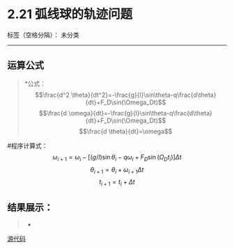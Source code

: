 # 2.21 弧线球的轨迹问题

标签（空格分隔）： 未分类

---
## 运算公式
>*公式：
$$\frac{d^2 \theta}{dt^2}=-\frac{g}{l}\sin\theta-q\frac{d\theta}{dt}+F_D\sin(\Omega_Dt)$$
$$\frac{d \omega}{dt}=-\frac{g}{l}\sin\theta-q\frac{d\theta}{dt}+F_D\sin(\Omega_Dt)$$
$$\frac{d \theta}{dt}=\omega$$

#程序计算式：
$$\omega_{i+1}=\omega_{i}-[(g/l)\sin\theta_i-q\omega_i+F_D\sin(\Omega_Dt_i)]\Delta t$$
$$\theta_{i+1}=\theta_i+\omega_{i+1}\Delta t$$
$$t_{i+1}=t_i+\Delta t$$
## 结果展示： 
>* 

[源代码](https://github.com/tzwhu/computational_physics_N2015301020096/blob/master/3.16code.txt) 
